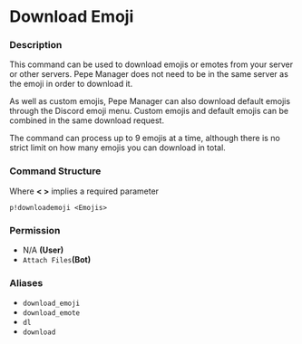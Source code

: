 # Download Emoji

### Description

This command can be used to download emojis or emotes from your server or other servers. Pepe Manager does not need to be in the same server as the emoji in order to download it.

As well as custom emojis, Pepe Manager can also download default emojis through the Discord emoji menu. Custom emojis and default emojis can be combined in the same download request.

The command can process up to 9 emojis at a time, although there is no strict limit on how many emojis you can download in total.

### Command Structure

Where **&lt; &gt;** implies a required parameter

```text
p!downloademoji <Emojis>
```

### **Permission**

* N/A **\(User\)**
* `Attach Files`**\(Bot\)**

### Aliases

* `download_emoji`
* `download_emote`
* `dl`
* `download`

